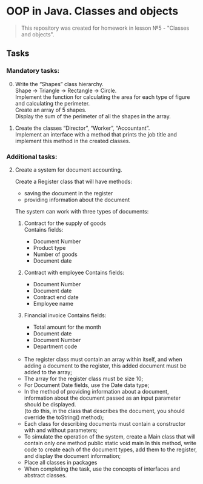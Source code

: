# OOP in Java. Classes and objects

>This repository was created for homework in lesson №5 - "Classes and objects".
## Tasks

### Mandatory tasks:
0. Write the “Shapes” class hierarchy.   
   Shape -> Triangle -> Rectangle -> Circle.  
   Implement the function for calculating the area for each type of figure and calculating the perimeter.  
   Create an array of 5 shapes.   
   Display the sum of the perimeter of all the shapes in the array.  

1. Create the classes “Director”, “Worker”, “Accountant”.  
   Implement an interface with a method that prints the job title and implement this method in the created classes.  
### Additional tasks:
2. Create a system for document accounting.

   Create a Register class that will have methods:  
   - saving the document in the register  
   - providing information about the document  
   
   The system can work with three types of documents:  
   1. Contract for the supply of goods   
      Contains fields:  
      - Document Number  
      - Product type  
      - Number of goods  
      - Document date  
   
   2. Contract with employee
      Contains fields:
      - Document Number
      - Document date
      - Contract end date
      - Employee name
   
   3. Financial invoice
   Contains fields:
      - Total amount for the month
      - Document date
      - Document Number
      - Department code         
     
   <br/>  

   - The register class must contain an array within itself, and when adding a document to the register, this added document must be added to the array;  
   - The array for the register class must be size 10;  
   - For Document Date fields, use the Date data type;  
   - In the method of providing information about a document, information about the document passed as an input parameter should be displayed.  
     (to do this, in the class that describes the document, you should override the toString() method);
   - Each class for describing documents must contain a constructor with and without parameters;
   - To simulate the operation of the system, create a Main class that will contain only one method public static void main
     In this method, write code to create each of the document types, add them to the register, and display the document information;
   - Place all classes in packages
   - When completing the task, use the concepts of interfaces and abstract classes.
